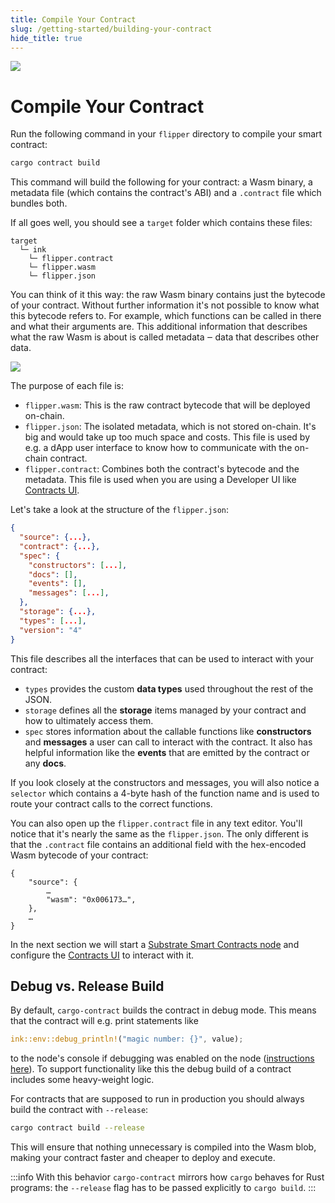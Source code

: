 ```yaml
---
title: Compile Your Contract
slug: /getting-started/building-your-contract
hide_title: true
---
```


<img src="/img/title/cargo-contract.svg" className="titlePic" />

# Compile Your Contract

Run the following command in your `flipper` directory to compile your smart contract:

```bash
cargo contract build
```

This command will build the following for your contract: 
a Wasm binary, a metadata file (which contains the
contract's ABI) and a `.contract` file which bundles both.

If all goes well, you should see a `target` folder which contains these files:

```
target
  └─ ink
    └─ flipper.contract
    └─ flipper.wasm
    └─ flipper.json
```
You can think of it this way: the raw Wasm binary contains just
the bytecode of your contract. Without further information it's
not possible to know what this bytecode refers to. For example,
which functions can be called in there and what their arguments
are. This additional information that describes what the raw Wasm
is about is called metadata ‒ data that describes other data.

<p>
    <img src="/img/metadata.svg"  />
</p>

The purpose of each file is:

* `flipper.wasm`: This is the raw contract bytecode that will be deployed on-chain.
* `flipper.json`: The isolated metadata, which is not stored on-chain.
It's big and would take up too much space and costs.
This file is used by e.g. a dApp user interface to know how to communicate with the on-chain contract.
* `flipper.contract`: Combines both the contract's bytecode and the metadata. This file
is used when you are using a Developer UI like [Contracts UI](https://contracts-ui.substrate.io/).

Let's take a look at the structure of the `flipper.json`:

```json
{
  "source": {...},
  "contract": {...},
  "spec": {
    "constructors": [...],
    "docs": [],
    "events": [],
    "messages": [...],
  },
  "storage": {...},
  "types": [...],
  "version": "4"
}
```

This file describes all the interfaces that can be used to interact with your contract:

* `types` provides the custom **data types** used throughout the rest of the JSON.
* `storage` defines all the **storage** items managed by your contract and how to ultimately access them.
* `spec` stores information about the callable functions like **constructors** and **messages** a
user can call to interact with the contract. It also has helpful information like the **events**
that are emitted by the contract or any **docs**.
  
If you look closely at the constructors and messages, you will also notice a `selector` which
contains a 4-byte hash of the function name and is used to route your contract calls to the correct
functions.

You can also open up the `flipper.contract` file in any text editor. You'll notice that it's
nearly the same as the `flipper.json`. The only different is that the `.contract` file contains
an additional field with the hex-encoded Wasm bytecode of your contract:

```
{
    "source": {
        …
        "wasm": "0x006173…",
    },
    …
}
```

In the next section we will start a [Substrate Smart Contracts node](https://github.com/paritytech/substrate-contracts-node)
and configure the [Contracts UI](https://github.com/paritytech/contracts-ui) to interact with it.

## Debug vs. Release Build

By default, `cargo-contract` builds the contract in debug mode. This means
that the contract will e.g. print statements like

```rust
ink::env::debug_println!("magic number: {}", value);
```

to the node's console if debugging was enabled on the node ([instructions here](docs/faqaq/faq.md#how-do-i-print-something-to-the-console-from-the-runtime)).
To support functionality like this the debug build of a contract includes some
heavy-weight logic.

For contracts that are supposed to run in production you should always build the
contract with `--release`:

```bash
cargo contract build --release
```

This will ensure that nothing unnecessary is compiled into the Wasm blob, making
your contract faster and cheaper to deploy and execute.

:::info
With this behavior `cargo-contract` mirrors how `cargo` behaves for Rust programs:
the `--release` flag has to be passed explicitly to `cargo build`.
:::
